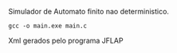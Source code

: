 Simulador de Automato finito nao deterministico.

`gcc -o main.exe main.c`


Xml gerados pelo programa JFLAP
